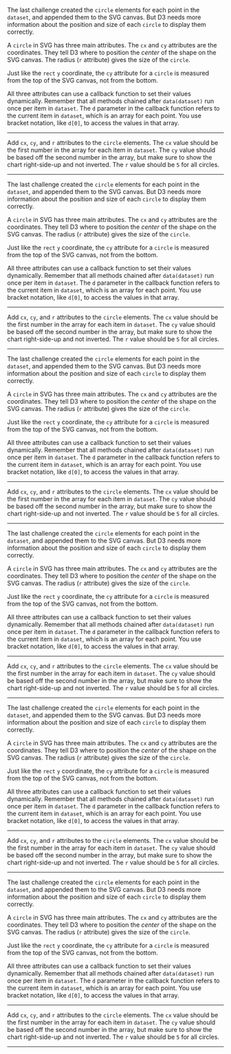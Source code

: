 <div class="challenge-instructions data-visualization-with-d3"><div><section id="description">
<p>The last challenge created the <code>circle</code> elements for each point in the <code>dataset</code>, and appended them to the SVG canvas. But D3 needs more information about the position and size of each <code>circle</code> to display them correctly.</p>
<p>A <code>circle</code> in SVG has three main attributes. The <code>cx</code> and <code>cy</code> attributes are the coordinates. They tell D3 where to position the <em>center</em> of the shape on the SVG canvas. The radius (<code>r</code> attribute) gives the size of the <code>circle</code>.</p>
<p>Just like the <code>rect</code> <code>y</code> coordinate, the <code>cy</code> attribute for a <code>circle</code> is measured from the top of the SVG canvas, not from the bottom.</p>
<p>All three attributes can use a callback function to set their values dynamically. Remember that all methods chained after <code>data(dataset)</code> run once per item in <code>dataset</code>. The <code>d</code> parameter in the callback function refers to the current item in <code>dataset</code>, which is an array for each point. You use bracket notation, like <code>d[0]</code>, to access the values in that array.</p>
</section></div><hr/><div><section id="instructions">
<p>Add <code>cx</code>, <code>cy</code>, and <code>r</code> attributes to the <code>circle</code> elements. The <code>cx</code> value should be the first number in the array for each item in <code>dataset</code>. The <code>cy</code> value should be based off the second number in the array, but make sure to show the chart right-side-up and not inverted. The <code>r</code> value should be <code>5</code> for all circles.</p>
</section></div><hr/></div><div class="challenge-instructions data-visualization-with-d3"><div><section id="description">
<p>The last challenge created the <code>circle</code> elements for each point in the <code>dataset</code>, and appended them to the SVG canvas. But D3 needs more information about the position and size of each <code>circle</code> to display them correctly.</p>
<p>A <code>circle</code> in SVG has three main attributes. The <code>cx</code> and <code>cy</code> attributes are the coordinates. They tell D3 where to position the <em>center</em> of the shape on the SVG canvas. The radius (<code>r</code> attribute) gives the size of the <code>circle</code>.</p>
<p>Just like the <code>rect</code> <code>y</code> coordinate, the <code>cy</code> attribute for a <code>circle</code> is measured from the top of the SVG canvas, not from the bottom.</p>
<p>All three attributes can use a callback function to set their values dynamically. Remember that all methods chained after <code>data(dataset)</code> run once per item in <code>dataset</code>. The <code>d</code> parameter in the callback function refers to the current item in <code>dataset</code>, which is an array for each point. You use bracket notation, like <code>d[0]</code>, to access the values in that array.</p>
</section></div><hr/><div><section id="instructions">
<p>Add <code>cx</code>, <code>cy</code>, and <code>r</code> attributes to the <code>circle</code> elements. The <code>cx</code> value should be the first number in the array for each item in <code>dataset</code>. The <code>cy</code> value should be based off the second number in the array, but make sure to show the chart right-side-up and not inverted. The <code>r</code> value should be <code>5</code> for all circles.</p>
</section></div><hr/></div><div class="challenge-instructions data-visualization-with-d3"><div><section id="description">
<p>The last challenge created the <code>circle</code> elements for each point in the <code>dataset</code>, and appended them to the SVG canvas. But D3 needs more information about the position and size of each <code>circle</code> to display them correctly.</p>
<p>A <code>circle</code> in SVG has three main attributes. The <code>cx</code> and <code>cy</code> attributes are the coordinates. They tell D3 where to position the <em>center</em> of the shape on the SVG canvas. The radius (<code>r</code> attribute) gives the size of the <code>circle</code>.</p>
<p>Just like the <code>rect</code> <code>y</code> coordinate, the <code>cy</code> attribute for a <code>circle</code> is measured from the top of the SVG canvas, not from the bottom.</p>
<p>All three attributes can use a callback function to set their values dynamically. Remember that all methods chained after <code>data(dataset)</code> run once per item in <code>dataset</code>. The <code>d</code> parameter in the callback function refers to the current item in <code>dataset</code>, which is an array for each point. You use bracket notation, like <code>d[0]</code>, to access the values in that array.</p>
</section></div><hr/><div><section id="instructions">
<p>Add <code>cx</code>, <code>cy</code>, and <code>r</code> attributes to the <code>circle</code> elements. The <code>cx</code> value should be the first number in the array for each item in <code>dataset</code>. The <code>cy</code> value should be based off the second number in the array, but make sure to show the chart right-side-up and not inverted. The <code>r</code> value should be <code>5</code> for all circles.</p>
</section></div><hr/></div><div class="challenge-instructions data-visualization-with-d3"><div><section id="description">
<p>The last challenge created the <code>circle</code> elements for each point in the <code>dataset</code>, and appended them to the SVG canvas. But D3 needs more information about the position and size of each <code>circle</code> to display them correctly.</p>
<p>A <code>circle</code> in SVG has three main attributes. The <code>cx</code> and <code>cy</code> attributes are the coordinates. They tell D3 where to position the <em>center</em> of the shape on the SVG canvas. The radius (<code>r</code> attribute) gives the size of the <code>circle</code>.</p>
<p>Just like the <code>rect</code> <code>y</code> coordinate, the <code>cy</code> attribute for a <code>circle</code> is measured from the top of the SVG canvas, not from the bottom.</p>
<p>All three attributes can use a callback function to set their values dynamically. Remember that all methods chained after <code>data(dataset)</code> run once per item in <code>dataset</code>. The <code>d</code> parameter in the callback function refers to the current item in <code>dataset</code>, which is an array for each point. You use bracket notation, like <code>d[0]</code>, to access the values in that array.</p>
</section></div><hr/><div><section id="instructions">
<p>Add <code>cx</code>, <code>cy</code>, and <code>r</code> attributes to the <code>circle</code> elements. The <code>cx</code> value should be the first number in the array for each item in <code>dataset</code>. The <code>cy</code> value should be based off the second number in the array, but make sure to show the chart right-side-up and not inverted. The <code>r</code> value should be <code>5</code> for all circles.</p>
</section></div><hr/></div><div class="challenge-instructions data-visualization-with-d3"><div><section id="description">
<p>The last challenge created the <code>circle</code> elements for each point in the <code>dataset</code>, and appended them to the SVG canvas. But D3 needs more information about the position and size of each <code>circle</code> to display them correctly.</p>
<p>A <code>circle</code> in SVG has three main attributes. The <code>cx</code> and <code>cy</code> attributes are the coordinates. They tell D3 where to position the <em>center</em> of the shape on the SVG canvas. The radius (<code>r</code> attribute) gives the size of the <code>circle</code>.</p>
<p>Just like the <code>rect</code> <code>y</code> coordinate, the <code>cy</code> attribute for a <code>circle</code> is measured from the top of the SVG canvas, not from the bottom.</p>
<p>All three attributes can use a callback function to set their values dynamically. Remember that all methods chained after <code>data(dataset)</code> run once per item in <code>dataset</code>. The <code>d</code> parameter in the callback function refers to the current item in <code>dataset</code>, which is an array for each point. You use bracket notation, like <code>d[0]</code>, to access the values in that array.</p>
</section></div><hr/><div><section id="instructions">
<p>Add <code>cx</code>, <code>cy</code>, and <code>r</code> attributes to the <code>circle</code> elements. The <code>cx</code> value should be the first number in the array for each item in <code>dataset</code>. The <code>cy</code> value should be based off the second number in the array, but make sure to show the chart right-side-up and not inverted. The <code>r</code> value should be <code>5</code> for all circles.</p>
</section></div><hr/></div><div class="challenge-instructions data-visualization-with-d3"><div><section id="description">
<p>The last challenge created the <code>circle</code> elements for each point in the <code>dataset</code>, and appended them to the SVG canvas. But D3 needs more information about the position and size of each <code>circle</code> to display them correctly.</p>
<p>A <code>circle</code> in SVG has three main attributes. The <code>cx</code> and <code>cy</code> attributes are the coordinates. They tell D3 where to position the <em>center</em> of the shape on the SVG canvas. The radius (<code>r</code> attribute) gives the size of the <code>circle</code>.</p>
<p>Just like the <code>rect</code> <code>y</code> coordinate, the <code>cy</code> attribute for a <code>circle</code> is measured from the top of the SVG canvas, not from the bottom.</p>
<p>All three attributes can use a callback function to set their values dynamically. Remember that all methods chained after <code>data(dataset)</code> run once per item in <code>dataset</code>. The <code>d</code> parameter in the callback function refers to the current item in <code>dataset</code>, which is an array for each point. You use bracket notation, like <code>d[0]</code>, to access the values in that array.</p>
</section></div><hr/><div><section id="instructions">
<p>Add <code>cx</code>, <code>cy</code>, and <code>r</code> attributes to the <code>circle</code> elements. The <code>cx</code> value should be the first number in the array for each item in <code>dataset</code>. The <code>cy</code> value should be based off the second number in the array, but make sure to show the chart right-side-up and not inverted. The <code>r</code> value should be <code>5</code> for all circles.</p>
</section></div><hr/></div>